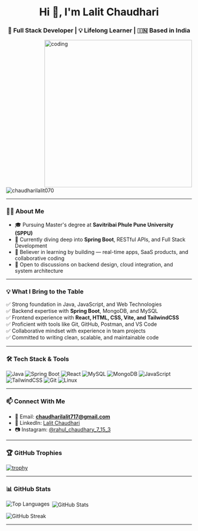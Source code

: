 <h1 align="center">Hi 👋, I'm Lalit Chaudhari</h1>
<h3 align="center">🚀 Full Stack Developer | 💡 Lifelong Learner | 🇮🇳 Based in India</h3>

<img align="right" alt="coding" width="400" src="https://png.pngtree.com/background/20250128/original/pngtree-a-cartoon-boy-wearing-glasses-and-hoodie-is-coding-on-his-picture-image_16247383.jpg" />

<p align="left">
  <img src="https://komarev.com/ghpvc/?username=chaudharilalit070&label=Profile%20views&color=0e75b6&style=flat" alt="chaudharilalit070" />
</p>

---

### 👨‍🎓 About Me

- 🎓 Pursuing Master's degree at **Savitribai Phule Pune University (SPPU)**
- 🌱 Currently diving deep into **Spring Boot**, RESTful APIs, and Full Stack Development
- 🧠 Believer in learning by building — real-time apps, SaaS products, and collaborative coding
- 💬 Open to discussions on backend design, cloud integration, and system architecture

---

### 💡 What I Bring to the Table

✅ Strong foundation in Java, JavaScript, and Web Technologies  
✅ Backend expertise with **Spring Boot**, MongoDB, and MySQL  
✅ Frontend experience with **React, HTML, CSS, Vite, and TailwindCSS**  
✅ Proficient with tools like Git, GitHub, Postman, and VS Code  
✅ Collaborative mindset with experience in team projects  
✅ Committed to writing clean, scalable, and maintainable code

---

### 🛠️ Tech Stack & Tools

![Java](https://img.shields.io/badge/Java-%23007396.svg?style=for-the-badge&logo=java&logoColor=white)
![Spring Boot](https://img.shields.io/badge/SpringBoot-%236DB33F.svg?style=for-the-badge&logo=springboot&logoColor=white)
![React](https://img.shields.io/badge/React-%2320232a.svg?style=for-the-badge&logo=react&logoColor=%2361DAFB)
![MySQL](https://img.shields.io/badge/MySQL-%2300f.svg?style=for-the-badge&logo=mysql&logoColor=white)
![MongoDB](https://img.shields.io/badge/MongoDB-%2347A248.svg?style=for-the-badge&logo=mongodb&logoColor=white)
![JavaScript](https://img.shields.io/badge/JavaScript-F7DF1E?style=for-the-badge&logo=javascript&logoColor=black)
![TailwindCSS](https://img.shields.io/badge/TailwindCSS-%2338B2AC.svg?style=for-the-badge&logo=tailwind-css&logoColor=white)
![Git](https://img.shields.io/badge/Git-%23F05033.svg?style=for-the-badge&logo=git&logoColor=white)
![Linux](https://img.shields.io/badge/Linux-%23000000.svg?style=for-the-badge&logo=linux&logoColor=white)

---

### 📫 Connect With Me

- 📧 Email: **chaudharilalit717@gmail.com**  
- 💼 LinkedIn: [Lalit Chaudhari](https://www.linkedin.com/in/lalit-chaudhari-a16a10246)  
- 📷 Instagram: [@rahul_chaudhary_7_15_3](https://instagram.com/rahul_chaudhary_7_15_3)

---

### 🏆 GitHub Trophies

[![trophy](https://github-profile-trophy.vercel.app/?username=chaudharilalit070&theme=radical)](https://github.com/ryo-ma/github-profile-trophy)

---

### 📊 GitHub Stats

<p><img align="left" src="https://github-readme-stats.vercel.app/api/top-langs?username=chaudharilalit070&show_icons=true&locale=en&layout=compact" alt="Top Languages" /></p>

<p>&nbsp;<img align="center" src="https://github-readme-stats.vercel.app/api?username=chaudharilalit070&show_icons=true&locale=en" alt="GitHub Stats" /></p>

<p><img align="center" src="https://github-readme-streak-stats.herokuapp.com/?user=chaudharilalit070&" alt="GitHub Streak" /></p>

---

